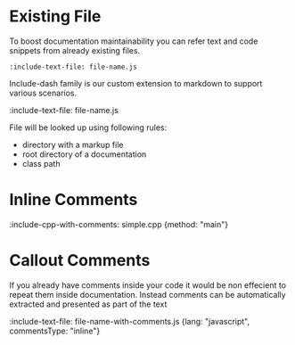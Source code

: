 # Existing File

To boost documentation maintainability you can refer text and code snippets from already existing files.

    :include-text-file: file-name.js
    
Include-dash family is our custom extension to markdown to support various scenarios. 
    
:include-text-file: file-name.js

File will be looked up using following rules:
* directory with a markup file
* root directory of a documentation
* class path

# Inline Comments 

:include-cpp-with-comments: simple.cpp {method: "main"}

# Callout Comments

If you already have comments inside your code it would be non effecient to repeat them inside documentation. 
Instead comments can be automatically extracted and presented as part of the text

:include-text-file: file-name-with-comments.js {lang: "javascript", commentsType: "inline"}

